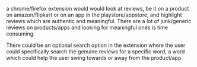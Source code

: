 a chrome/firefox extension would would look at reviews, be it on a product
on amazon/flipkart or on an app in the playstore/appstore, and highlight
reviews which are authentic and meaningful. There are a lot of junk/generic
reviews on products/apps and looking for meaningful ones is time consuming.

There could be an optional search option in the extension where the user could
specifically search the genuine reviews for a specific word, a word which could
help the user swing towards or away from the product/app.
